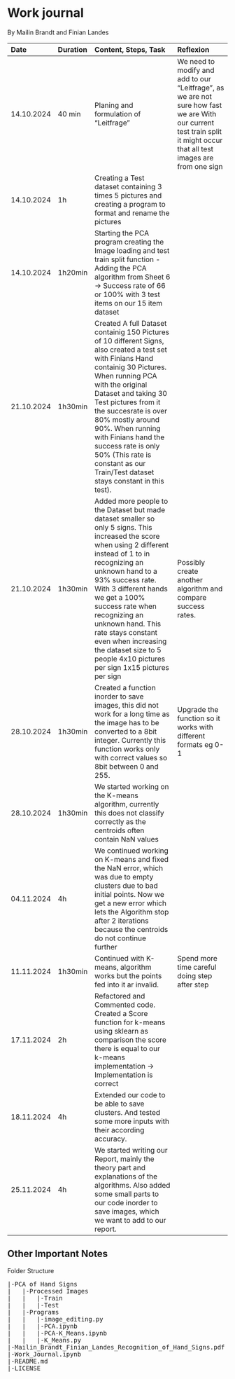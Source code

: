 # Work journal

By Mailin Brandt and Finian Landes

| Date | Duration | Content, Steps, Task | Reflexion |
| :--- | :--- | :--- | :--- |
| 14.10.2024 | 40 min  |  Planing and formulation of “Leitfrage” | We need to modify and add to our “Leitfrage”, as we are not sure how fast we are With our current test train split it might occur that all test images are from one sign |
| 14.10.2024 | 1h | Creating a Test dataset containing 3 times 5 pictures and creating a program to format and rename the pictures | |
| 14.10.2024 | 1h20min | Starting the PCA program creating the Image loading and test train split function - Adding the PCA algorithm from Sheet 6 -> Success rate of 66 or 100% with 3 test items on our 15 item dataset | |
| 21.10.2024 | 1h30min | Created A full Dataset containig 150 Pictures of 10 different Signs, also created a test set with Finians Hand containig 30 Pictures. When running PCA with the original Dataset and taking 30 Test pictures from it the succesrate is over 80% mostly around 90%. When running with Finians hand the success rate is only 50% (This rate is constant as our Train/Test dataset stays constant in this test). |  |
| 21.10.2024 | 1h30min | Added more people to the Dataset but made dataset smaller so only 5 signs. This increased the score when using 2 different instead of 1 to in recognizing an unknown hand to a 93% success rate. With 3 different hands we get a 100% success rate when recognizing an unknown hand. This rate stays constant even when increasing the dataset size to 5 people 4x10 pictures per sign 1x15 pictures per sign| Possibly create another algorithm and compare success rates.|
| 28.10.2024 | 1h30min | Created a function inorder to save images, this did not work for a long time as the image has to be converted to a 8bit integer. Currently this function works only with correct values so 8bit between 0 and 255.  | Upgrade the function so it works with different formats eg 0-1|
| 28.10.2024 | 1h30min  | We started working on the K-means algorithm, currently this does not classify correctly as the centroids often contain NaN values  |  |
| 04.11.2024 | 4h | We continued working on K-means and fixed the NaN error, which was due to empty clusters due to bad initial points. Now we get a new error which lets the Algorithm stop after 2 iterations because the centroids do not continue further | |
| 11.11.2024 | 1h30min | Continued with K-means, algorithm works but the points fed into it ar invalid. | Spend more time careful doing step after step |
| 17.11.2024 | 2h | Refactored and Commented code. Created a Score function for k-means using sklearn as comparison the score there is equal to our k-means implementation -> Implementation is correct | |
| 18.11.2024 | 4h | Extended our code to be able to save clusters. And tested some more inputs with their according accuracy. | |
| 25.11.2024 | 4h |We started writing our Report, mainly the theory part and explanations of the algorithms. Also added some small parts to our code inorder to save images, which we want to add to our report.| |

## Other Important Notes
Folder Structure
<pre>
|-PCA of Hand Signs  
|   |-Processed Images  
|   |   |-Train  
|   |   |-Test  
|   |-Programs  
|   |   |-image_editing.py  
|   |   |-PCA.ipynb  
|   |   |-PCA-K_Means.ipynb
|   |   |-K_Means.py  
|-Mailin_Brandt_Finian_Landes_Recognition_of_Hand_Signs.pdf
|-Work_Journal.ipynb
|-README.md
|-LICENSE
</pre>
